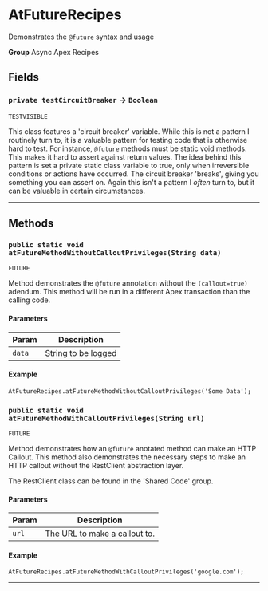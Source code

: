 # AtFutureRecipes

Demonstrates the `@future` syntax and usage


**Group** Async Apex Recipes

## Fields

### `private testCircuitBreaker` → `Boolean`

`TESTVISIBLE` 

This class features a 'circuit breaker' variable. While this is not a
pattern I routinely turn to, it is a valuable pattern for testing code
that is otherwise hard to test. For instance, `@future` methods must be
static void methods. This makes it hard to assert against return values.
The idea behind this pattern is set a private static class variable to
true, only when irreversible conditions or actions have occurred. The
circuit breaker 'breaks', giving you something you can assert on. Again
this isn't a pattern I *often* turn to, but it can be valuable in certain
circumstances.

---
## Methods
### `public static void atFutureMethodWithoutCalloutPrivileges(String data)`

`FUTURE`

Method demonstrates the `@future` annotation without the
`(callout=true)` adendum. This method will be run in a different Apex
transaction than the calling code.

#### Parameters

|Param|Description|
|---|---|
|`data`|String to be logged|

#### Example
```apex
AtFutureRecipes.atFutureMethodWithoutCalloutPrivileges('Some Data');
```


### `public static void atFutureMethodWithCalloutPrivileges(String url)`

`FUTURE`

Method demonstrates how an `@future` anotated method can make
an HTTP Callout. This method also demonstrates the necessary steps to
make an HTTP callout without the RestClient abstraction layer.

The RestClient class can be found in the 'Shared Code' group.

#### Parameters

|Param|Description|
|---|---|
|`url`|The URL to make a callout to.|

#### Example
```apex
AtFutureRecipes.atFutureMethodWithCalloutPrivileges('google.com');
```


---
